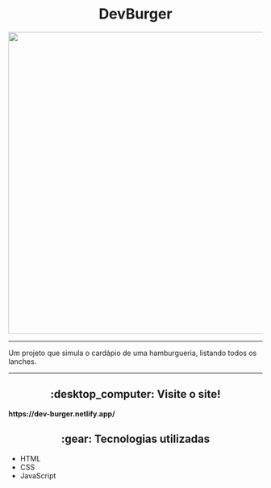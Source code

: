 <h1 align="center"> DevBurger </h1>
<p align="center">
  <img width="600px" src="https://github.com/gaabssantos/dev-burger/assets/114118591/e1de8e10-cf51-48a0-8d9e-3182c250dcb8">
</p>
<hr>
<p> Um projeto que simula o cardápio de uma hamburgueria, listando todos os lanches. </p>
<hr>
<h2 align="center"> :desktop_computer: Visite o site! </h2>
<p><strong>https://dev-burger.netlify.app/</strong></p>
<h2 align="center"> :gear: Tecnologias utilizadas </h2>
<ul>
  <li>HTML</li>
  <li>CSS</li>
  <li>JavaScript</li>
</ul>
